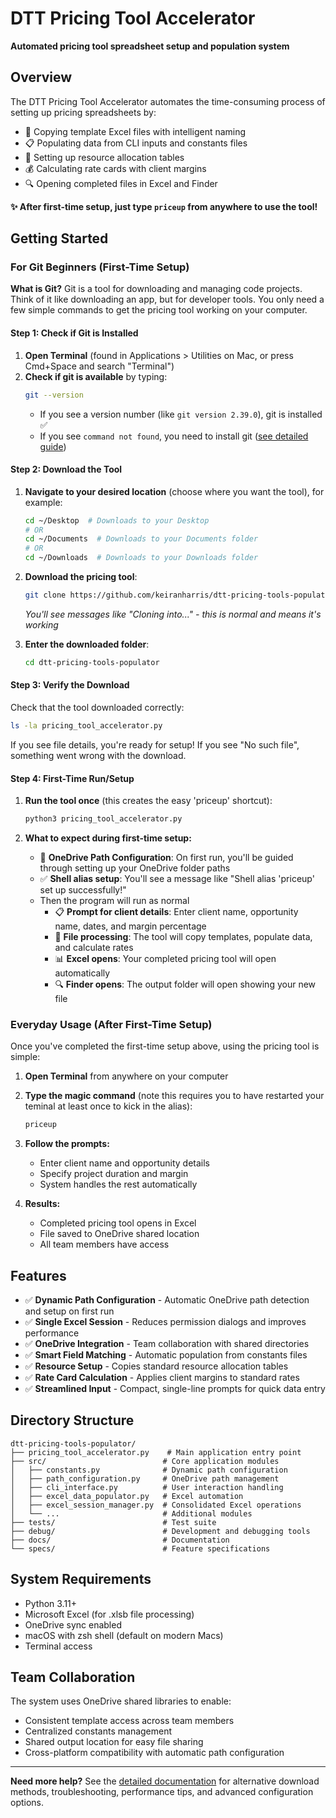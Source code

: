 # DTT Pricing Tool Accelerator

**Automated pricing tool spreadsheet setup and population system**

## Overview

The DTT Pricing Tool Accelerator automates the time-consuming process of setting up pricing spreadsheets by:

- 📄 Copying template Excel files with intelligent naming
- 📋 Populating data from CLI inputs and constants files  
- 👥 Setting up resource allocation tables
- 💰 Calculating rate cards with client margins
- 🔍 Opening completed files in Excel and Finder

**✨ After first-time setup, just type `priceup` from anywhere to use the tool!**

## Getting Started

### For Git Beginners (First-Time Setup)

**What is Git?** Git is a tool for downloading and managing code projects. Think of it like downloading an app, but for developer tools. You only need a few simple commands to get the pricing tool working on your computer.

#### Step 1: Check if Git is Installed

1. **Open Terminal** (found in Applications > Utilities on Mac, or press Cmd+Space and search "Terminal")
2. **Check if git is available** by typing:
   ```bash
   git --version
   ```
   - If you see a version number (like `git version 2.39.0`), git is installed ✅
   - If you see `command not found`, you need to install git ([see detailed guide](./docs/DETAILED.md#git-and-download-issues))

#### Step 2: Download the Tool

1. **Navigate to your desired location** (choose where you want the tool), for example:
   ```bash
   cd ~/Desktop  # Downloads to your Desktop
   # OR
   cd ~/Documents  # Downloads to your Documents folder  
   # OR
   cd ~/Downloads  # Downloads to your Downloads folder
   ```

2. **Download the pricing tool**:
   ```bash
   git clone https://github.com/keiranharris/dtt-pricing-tools-populator.git
   ```
   *You'll see messages like "Cloning into..." - this is normal and means it's working*

3. **Enter the downloaded folder**:
   ```bash
   cd dtt-pricing-tools-populator
   ```

#### Step 3: Verify the Download

Check that the tool downloaded correctly:
```bash
ls -la pricing_tool_accelerator.py
```
If you see file details, you're ready for setup! If you see "No such file", something went wrong with the download.

#### Step 4: First-Time Run/Setup

1. **Run the tool once** (this creates the easy 'priceup' shortcut):
   ```bash
   python3 pricing_tool_accelerator.py
   ```

2. **What to expect during first-time setup:**
   - 🔧 **OneDrive Path Configuration**: On first run, you'll be guided through setting up your OneDrive folder paths
   - ✅ **Shell alias setup**: You'll see a message like "Shell alias 'priceup' set up successfully!"
   - Then the program will run as normal
      - 📋 **Prompt for client details**: Enter client name, opportunity name, dates, and margin percentage
      - 📄 **File processing**: The tool will copy templates, populate data, and calculate rates
      - 📊 **Excel opens**: Your completed pricing tool will open automatically
      - 🔍 **Finder opens**: The output folder will open showing your new file

### Everyday Usage (After First-Time Setup)

Once you've completed the first-time setup above, using the pricing tool is simple:

1. **Open Terminal** from anywhere on your computer
2. **Type the magic command** (note this requires you to have restarted your teminal at least once to kick in the alias):
   ```bash
   priceup
   ```
3. **Follow the prompts:**
   - Enter client name and opportunity details
   - Specify project duration and margin
   - System handles the rest automatically

4. **Results:**
   - Completed pricing tool opens in Excel
   - File saved to OneDrive shared location
   - All team members have access

## Features

- ✅ **Dynamic Path Configuration** - Automatic OneDrive path detection and setup on first run
- ✅ **Single Excel Session** - Reduces permission dialogs and improves performance
- ✅ **OneDrive Integration** - Team collaboration with shared directories  
- ✅ **Smart Field Matching** - Automatic population from constants files
- ✅ **Resource Setup** - Copies standard resource allocation tables
- ✅ **Rate Card Calculation** - Applies client margins to standard rates
- ✅ **Streamlined Input** - Compact, single-line prompts for quick data entry

## Directory Structure

```
dtt-pricing-tools-populator/
├── pricing_tool_accelerator.py    # Main application entry point
├── src/                          # Core application modules
│   ├── constants.py              # Dynamic path configuration
│   ├── path_configuration.py     # OneDrive path management
│   ├── cli_interface.py          # User interaction handling
│   ├── excel_data_populator.py   # Excel automation
│   ├── excel_session_manager.py  # Consolidated Excel operations  
│   └── ...                       # Additional modules
├── tests/                        # Test suite
├── debug/                        # Development and debugging tools
├── docs/                         # Documentation
└── specs/                        # Feature specifications
```

## System Requirements

- Python 3.11+
- Microsoft Excel (for .xlsb file processing)
- OneDrive sync enabled
- macOS with zsh shell (default on modern Macs)
- Terminal access

## Team Collaboration

The system uses OneDrive shared libraries to enable:
- Consistent template access across team members
- Centralized constants management  
- Shared output location for easy file sharing
- Cross-platform compatibility with automatic path configuration

---

**Need more help?** See the [detailed documentation](./docs/DETAILED.md) for alternative download methods, troubleshooting, performance tips, and advanced configuration options.


